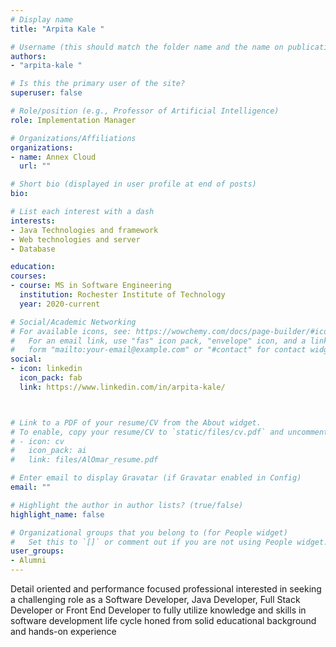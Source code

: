 ```yaml
---
# Display name
title: "Arpita Kale "

# Username (this should match the folder name and the name on publications)
authors:
- "arpita-kale "

# Is this the primary user of the site?
superuser: false

# Role/position (e.g., Professor of Artificial Intelligence)
role: Implementation Manager

# Organizations/Affiliations
organizations:
- name: Annex Cloud
  url: ""

# Short bio (displayed in user profile at end of posts)
bio:

# List each interest with a dash
interests:
- Java Technologies and framework
- Web technologies and server
- Database

education:
courses:
- course: MS in Software Engineering
  institution: Rochester Institute of Technology
  year: 2020-current

# Social/Academic Networking
# For available icons, see: https://wowchemy.com/docs/page-builder/#icons
#   For an email link, use "fas" icon pack, "envelope" icon, and a link in the
#   form "mailto:your-email@example.com" or "#contact" for contact widget.
social:
- icon: linkedin
  icon_pack: fab
  link: https://www.linkedin.com/in/arpita-kale/



# Link to a PDF of your resume/CV from the About widget.
# To enable, copy your resume/CV to `static/files/cv.pdf` and uncomment the lines below.
# - icon: cv
#   icon_pack: ai
#   link: files/AlOmar_resume.pdf

# Enter email to display Gravatar (if Gravatar enabled in Config)
email: ""

# Highlight the author in author lists? (true/false)
highlight_name: false

# Organizational groups that you belong to (for People widget)
#   Set this to `[]` or comment out if you are not using People widget.
user_groups:
- Alumni
---
```


Detail oriented and performance focused professional interested in seeking a challenging role as a Software Developer, Java Developer, Full Stack Developer or Front End Developer to fully utilize knowledge and skills in software development life cycle honed from solid educational background and hands-on experience
